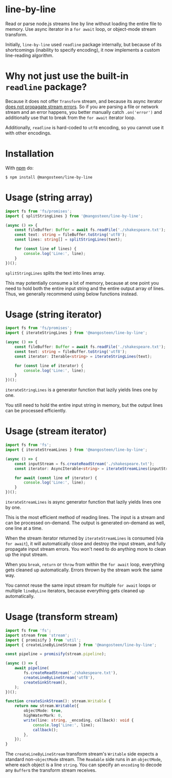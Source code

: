 # line-by-line

Read or parse node.js streams line by line without loading the entire file to memory.
Use async iterator in a `for await` loop, or object-mode stream transform.

Initially, `line-by-line` used `readline` package internally, but because of its shortcomings
(inability to specify encoding), it now implements a custom line-reading algorithm.

# Why not just use the built-in `readline` package?

Because it does not offer `Transform` stream, and because its async iterator [does not propagate stream errors](https://nodejs.org/api/readline.html#readline_rl_symbol_asynciterator). So if you are parsing a file or network stream and an error
happens, you better manually catch `.on('error')` and additionally use that to break from the `for await` iterator loop.

Additionally, `readline` is hard-coded to `utf8` encoding, so you cannot use it with other encodings.

# Installation

With [npm](https://www.npmjs.com/) do:

    $ npm install @mangosteen/line-by-line

# Usage (string array)

```ts
import fs from 'fs/promises';
import { splitStringLines } from '@mangosteen/line-by-line';

(async () => {
    const fileBuffer: Buffer = await fs.readFile('./shakespeare.txt');
    const text: string = fileBuffer.toString('utf8');
    const lines: string[] = splitStringLines(text);

    for (const line of lines) {
        console.log('Line:', line);
    }
})();
```

`splitStringLines` splits the text into lines array.

This may potentially consume a lot of memory, because at one point you need to hold both
the entire input string and the entire output array of lines. Thus, we generally recommend
using below functions instead.

# Usage (string iterator)

```ts
import fs from 'fs/promises';
import { iterateStringLines } from '@mangosteen/line-by-line';

(async () => {
    const fileBuffer: Buffer = await fs.readFile('./shakespeare.txt');
    const text: string = fileBuffer.toString('utf8');
    const iterator: Iterable<string> = iterateStringLines(text);

    for (const line of iterator) {
        console.log('Line:', line);
    }
})();
```

`iterateStringLines` is a generator function that lazily yields lines one by one.

You still need to hold the entire input string in memory, but the output lines can
be processed efficiently.

# Usage (stream iterator)

```ts
import fs from 'fs';
import { iterateStreamLines } from '@mangosteen/line-by-line';

(async () => {
    const inputStream = fs.createReadStream('./shakespeare.txt');
    const iterator: AsyncIterable<string> = iterateStreamLines(inputStream, 'utf8');

    for await (const line of iterator) {
        console.log('Line:', line);
    }
})();
```

`iterateStreamLines` is async generator function that lazily yields lines one by one.

This is the most efficient method of reading lines. The input is a stream and can be
processed on-demand. The output is generated on-demand as well, one line at a time.

When the stream iterator returned by `iterateStreamLines` is consumed (via `for await`),
it will automatically close and destroy the input stream, and fully propagate input stream
errors. You won't need to do anything more to clean up the input stream.

When you `break`, `return` or `throw` from within the `for await` loop, everything gets
cleaned up automatically. Errors thrown by the stream work the same way.

You cannot reuse the same input stream for multiple `for await` loops or multiple `lineByLine`
iterators, because everything gets cleaned up automatically.

# Usage (transform stream)

```ts
import fs from 'fs';
import stream from 'stream';
import { promisify } from 'util';
import { createLineByLineStream } from '@mangosteen/line-by-line';

const pipeline = promisify(stream.pipeline);

(async () => {
    await pipeline(
        fs.createReadStream('./shakespeare.txt'),
        createLineByLineStream('utf8'),
        createSinkStream(),
    );
})();

function createSinkStream(): stream.Writable {
    return new stream.Writable({
        objectMode: true,
        highWaterMark: 0,
        write(line: string, _encoding, callback): void {
            console.log('Line:', line);
            callback();
        },
    });
}
```

The `createLineByLineStream` transform stream's `Writable` side expects a standard non-`objectMode` stream.
The `Readable` side runs in an `objectMode`, where each object is a line `string`.
You can specify an `encoding` to decode any `Buffer`s the transform stream receives.